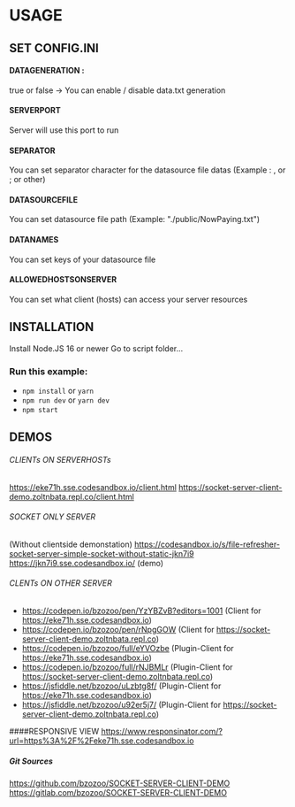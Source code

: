 # USAGE

## SET CONFIG.INI

#### DATAGENERATION :

true or false -> You can enable / disable data.txt generation

#### SERVERPORT

Server will use this port to run

#### SEPARATOR

You can set separator character for the datasource file datas (Example : , or ; or other)

#### DATASOURCEFILE

You can set datasource file path (Example: "./public/NowPaying.txt")

#### DATANAMES

You can set keys of your datasource file

#### ALLOWEDHOSTSONSERVER

You can set what client (hosts) can access your server resources

## INSTALLATION

Install Node.JS 16 or newer
Go to script folder...

### Run this example:

- `npm install` or `yarn`
- `npm run dev` or `yarn dev`
- `npm start`

## DEMOS

###### CLIENTs ON SERVERHOSTs

https://eke71h.sse.codesandbox.io/client.html
https://socket-server-client-demo.zoltnbata.repl.co/client.html

###### SOCKET ONLY SERVER

(Without clientside demonstation)
https://codesandbox.io/s/file-refresher-socket-server-simple-socket-without-static-jkn7i9
https://jkn7i9.sse.codesandbox.io/ (demo)

###### CLENTs ON OTHER SERVER

- https://codepen.io/bzozoo/pen/YzYBZvB?editors=1001 (Client for https://eke71h.sse.codesandbox.io)
- https://codepen.io/bzozoo/pen/rNpgGOW (Client for https://socket-server-client-demo.zoltnbata.repl.co)
- https://codepen.io/bzozoo/full/eYVOzbe (Plugin-Client for https://eke71h.sse.codesandbox.io)
- https://codepen.io/bzozoo/full/rNJBMLr (Plugin-Client for https://socket-server-client-demo.zoltnbata.repl.co)
- https://jsfiddle.net/bzozoo/uLzbtg8f/ (Plugin-Client for https://eke71h.sse.codesandbox.io)
- https://jsfiddle.net/bzozoo/u92er5j7/ (Plugin-Client for https://socket-server-client-demo.zoltnbata.repl.co)

####RESPONSIVE VIEW
https://www.responsinator.com/?url=https%3A%2F%2Feke71h.sse.codesandbox.io

##### Git Sources

https://github.com/bzozoo/SOCKET-SERVER-CLIENT-DEMO
https://gitlab.com/bzozoo/SOCKET-SERVER-CLIENT-DEMO
